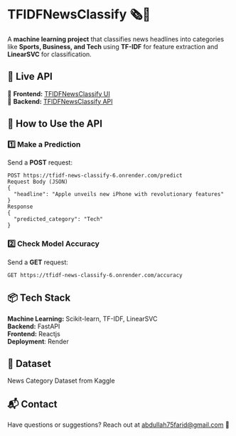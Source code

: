 # **TFIDFNewsClassify 🗞️🤖**  

A **machine learning project** that classifies news headlines into categories like **Sports, Business, and Tech** using **TF-IDF** for feature extraction and **LinearSVC** for classification.  

## 🚀 **Live API**  
🔹 **Frontend:** [TFIDFNewsClassify UI](https://tfidf-news-classify.onrender.com)  
🔹 **Backend:** [TFIDFNewsClassify API](https://tfidf-news-classify-6.onrender.com)  

## 📌 **How to Use the API**  

### **1️⃣ Make a Prediction**  
Send a **POST** request:  
```http
POST https://tfidf-news-classify-6.onrender.com/predict
Request Body (JSON)
{
  "headline": "Apple unveils new iPhone with revolutionary features"
}
Response
{
  "predicted_category": "Tech"
}
```
### **2️⃣ Check Model Accuracy**  
Send a **GET** request:
```http
GET https://tfidf-news-classify-6.onrender.com/accuracy
```
## **📦 Tech Stack**
**Machine Learning:** Scikit-learn, TF-IDF, LinearSVC  
**Backend:** FastAPI  
**Frontend:** Reactjs  
**Deployment**: Render  
## **🔗 Dataset**
News Category Dataset from Kaggle
## **📬 Contact**
Have questions or suggestions? Reach out at abdullah75farid@gmail.com 🚀
